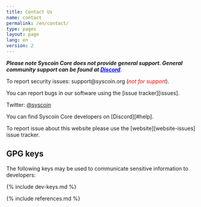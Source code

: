 ```yaml
---
title: Contact Us
name: contact
permalink: /en/contact/
type: pages
layout: page
lang: en
version: 2
---
```

<i style="font-weight: bold">Please note Syscoin Core does not provide general support. General community support can be found at <a style="color:blue" href="https://discord.gg/RkK2AXD">Discord</a></i>.

To report security issues: <i class="fa fa-fw fa-envelope"></i> support<span style="display:none"></span>@syscoin.org (<i style="color:red">not for support</i>).

You can report bugs in our software using the <i class="fa fa-fw fa-github"></i> [issue tracker][issues].

<i class="fa fa-fw fa-twitter"></i> Twitter: <a href="https://twitter.com/syscoin/">@syscoin</a>

You can find Syscoin Core developers on [Discord][#help].

To report issue about this website please use the [website][website-issues] issue tracker.

## GPG keys

The following keys may be used to communicate sensitive information to
developers:

{% include dev-keys.md %}

{% include references.md %}
